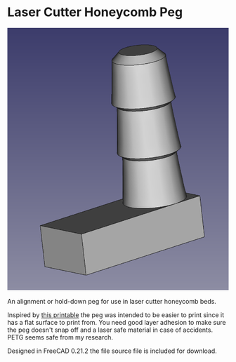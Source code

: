# Laser Cutter Honeycomb Peg

![A rectangular block with a barbed peg protruding from one end](laser_cutter_peg.png)

An alignment or hold-down peg for use in laser cutter honeycomb beds.

Inspired by [this printable](https://www.printables.com/model/369199/files) the peg was intended to be easier to print since it has a flat surface to print from.  You need good layer adhesion to make sure the peg doesn't snap off and a laser safe material in case of accidents.  PETG seems safe from my research.

Designed in FreeCAD 0.21.2 the file source file is included for download.
